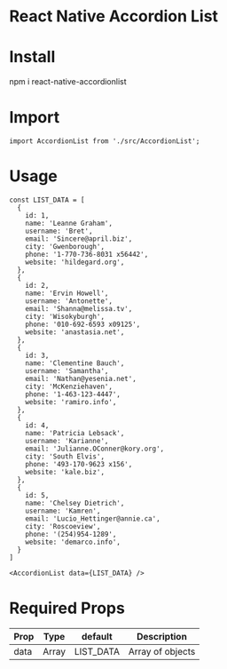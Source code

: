 # React Native Accordion List

# Install
npm i react-native-accordionlist

# Import
```import AccordionList from './src/AccordionList';```

# Usage
```
const LIST_DATA = [
  {
    id: 1,
    name: 'Leanne Graham',
    username: 'Bret',
    email: 'Sincere@april.biz',
    city: 'Gwenborough',
    phone: '1-770-736-8031 x56442',
    website: 'hildegard.org',
  },
  {
    id: 2,
    name: 'Ervin Howell',
    username: 'Antonette',
    email: 'Shanna@melissa.tv',
    city: 'Wisokyburgh',
    phone: '010-692-6593 x09125',
    website: 'anastasia.net',
  },
  {
    id: 3,
    name: 'Clementine Bauch',
    username: 'Samantha',
    email: 'Nathan@yesenia.net',
    city: 'McKenziehaven',
    phone: '1-463-123-4447',
    website: 'ramiro.info',
  },
  {
    id: 4,
    name: 'Patricia Lebsack',
    username: 'Karianne',
    email: 'Julianne.OConner@kory.org',
    city: 'South Elvis',
    phone: '493-170-9623 x156',
    website: 'kale.biz',
  },
  {
    id: 5,
    name: 'Chelsey Dietrich',
    username: 'Kamren',
    email: 'Lucio_Hettinger@annie.ca',
    city: 'Roscoeview',
    phone: '(254)954-1289',
    website: 'demarco.info',
  }
]

<AccordionList data={LIST_DATA} />
```

# Required Props
Prop | Type | default | Description
---- | ---- | ------- | -----------
data | Array | LIST_DATA | Array of objects